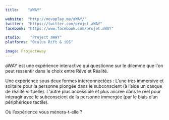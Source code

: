 ```yaml
---
title:    "aWAY"

website:  "http://novaplay.me/aWAY/"
twitter:  "https://twitter.com/projet_aWAY"
facebook: "https://www.facebook.com/projet.aWAY"

studio:    "Project aWAY"
platforms: "Oculus Rift & iOS"

image: ProjectAway
---
```


aWAY est une expérience interactive qui questionne sur le dilemme que l'on peut ressentir dans le choix entre Rêve et Réalité. 

Une expérience sous deux formes interconnectées : 
L’une très immersive et solitaire pour la personne plongée dans le subconscient (à l’aide un casque de réalité virtuelle). 
L’autre plus accessible et plus ancrée dans le réel pour interagir avec le subconscient de la personne immergée (par le biais d’un périphérique tactile). 

Où l’expérience vous mènera-t-elle ? 
